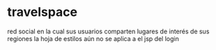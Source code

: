 # travelspace
red social en la cual sus usuarios comparten lugares de interés de sus regiones
la hoja de estilos aún no se aplica a el jsp del login

